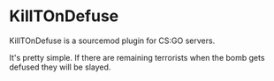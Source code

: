 # KillTOnDefuse

KillTOnDefuse is a sourcemod plugin for CS:GO servers.

It's pretty simple. If there are remaining terrorists when the bomb gets defused they will be slayed. 
